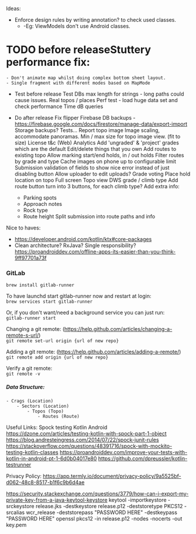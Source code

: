 Ideas:
- Enforce design rules  by writing annotation? to check used classes.
  - -Eg: ViewModels don't use Android classes.

# TODO before releaseStuttery performance fix:
    - Don't animate map whilst doing complex bottom sheet layout.
    - Single fragment with different modes based on MapMode

- Test before release
Test DBs max length for strings - long paths could cause issues.
Real topos / places
Perf test - load huge data set and check performance
Time dB queries

- Do after release
Fix flipper
Firebase DB backups - https://firebase.google.com/docs/firestore/manage-data/export-import
Storage backups?
Tests...
Report topo image
Image scaling, accommodate panoramas. Min / max size for topo image view. (fit to size)
License t&c (Web)
Analytics
Add 'ungraded' & 'project' grades which are the default
Edit/delete things that you own
Add routes to existing topo
Allow marking start/end holds, in / out holds
Filter routes by grade and type
Cache images on phone up to configurable limit
Submission validation of fields to show nice error instead of just disabling button
Allow uploader to edit uploads?
Grade voting
Place hold location on topo
Full screen Topo view
DWS grade / climb  type
Add route button turn into 3 buttons, for each climb type?
Add extra info:
    - Parking spots
    - Approach notes
    - Rock type
    - Route height
Split submission into route paths and info


Nice to haves:
- https://developer.android.com/kotlin/ktx#core-packages
- Clean architecture? RxJava? Single responsibility?
https://proandroiddev.com/offline-apps-its-easier-than-you-think-9ff97701a73f

### GitLab
`brew install gitlab-runner`

To have launchd start gitlab-runner now and restart at login: <br />
`brew services start gitlab-runner`

Or, if you don't want/need a background service you can just run:<br />
`gitlab-runner start`

Changing a git remote: (https://help.github.com/articles/changing-a-remote-s-url/)<br />
`git remote set-url origin {url of new repo}`

Adding a git remote: (https://help.github.com/articles/adding-a-remote/)<br />
`git remote add origin {url of new repo}`

Verify a git remote:<br />
`git remote -v`


##### Data Structure:
```
- Crags (Location)
    - Sectors (Location)
        - Topos (Topo)
            - Routes (Route)
```

Useful Links:
Spock testing Kotlin Android
https://dzone.com/articles/testing-kotlin-with-spock-part-1-object
https://blog.andresteingress.com/2014/07/22/spock-junit-rules
https://stackoverflow.com/questions/48391716/spock-with-mockito-testing-kotlin-classes
https://proandroiddev.com/improve-your-tests-with-kotlin-in-android-pt-1-6d0b04017e80
https://github.com/dpreussler/kotlin-testrunner


Privacy Policy:
https://app.termly.io/document/privacy-policy/9a5525bf-d062-48c8-8517-b1f6c9b6d4ae

https://security.stackexchange.com/questions/3779/how-can-i-export-my-private-key-from-a-java-keytool-keystore
keytool -importkeystore -srckeystore release.jks -destkeystore release.p12 -deststoretype PKCS12 -srcalias wcr_release -deststorepass "PASSWORD HERE" -destkeypass "PASSWORD HERE"
openssl pkcs12 -in release.p12  -nodes -nocerts -out key.pem
